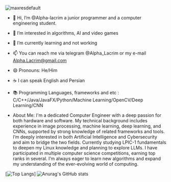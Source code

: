 
![maxresdefault](https://github.com/user-attachments/assets/d72c3011-fd79-4ca5-875b-92f80c8e5f4a)

- 👋 Hi, I’m @Alpha-lacrim a junior programmer and a computer engineering student.

- 👀 I’m interested in algorithms, AI and video games

- 🌱 I’m currently learning and not working

- 📫 You can reach me via telegram @Alpha_Lacrim or my e-mail Alpha.Lacrim@gmail.com

- 😄 Pronouns: He/Him

- ☕ I can speak English and Persian

- 📚 Programming Languages, frameworks and etc : C/C++/Java/JavaFX/Python/Machine Learning/OpenCV/Deep Learning/CNN


- About Me: I'm a dedicated Computer Engineer with a deep passion for both hardware and software. My technical background includes experience in image processing, machine learning, deep learning, and CNNs, supported by strong knowledge of related frameworks and tools. I’m deeply interested in both Artificial Intelligence and Cybersecurity and aim to bridge the two fields. Currently studying LPIC-1 fundamentals to deepen my Linux knowledge and planning to explore LLMs. I have participated in multiple computer science competitions, earning top ranks in several. I’m always eager to learn new algorithms and expand my understanding of the ever-evolving world of computing.




[![Top Langs](https://github-readme-stats.vercel.app/api/top-langs/?username=Alpha-lacrim&theme=radical)]
![Anurag's GitHub stats](https://github-readme-stats.vercel.app/api?username=Alpha-Lacrim&show_icons=true&theme=radical)





